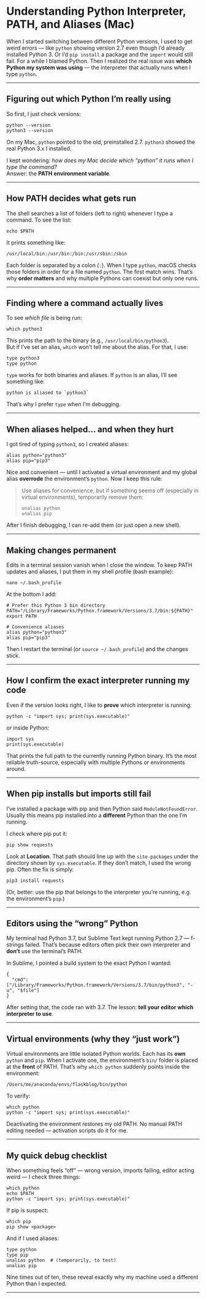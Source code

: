 # Understanding Python Interpreter, PATH, and Aliases (Mac)

When I started switching between different Python versions, I used to get weird errors — like `python` showing version 2.7 even though I’d already installed Python 3. Or I’d `pip install` a package and the `import` would still fail. For a while I blamed Python. Then I realized the real issue was **which Python my system was using** — the interpreter that actually runs when I type `python`.

---

## Figuring out which Python I’m really using

So first, I just check versions:

    python --version
    python3 --version

On my Mac, `python` pointed to the old, preinstalled 2.7. `python3` showed the real Python 3.x I installed.

I kept wondering: *how does my Mac decide which “python” it runs when I type the command?*  
Answer: the **PATH environment variable**.

---

## How PATH decides what gets run

The shell searches a list of folders (left to right) whenever I type a command. To see the list:

    echo $PATH

It prints something like:

    /usr/local/bin:/usr/bin:/bin:/usr/sbin:/sbin

Each folder is separated by a colon (`:`). When I type `python`, macOS checks those folders in order for a file named `python`. The first match wins. That’s why **order matters** and why multiple Pythons can coexist but only one runs.

---

## Finding where a command actually lives

To see *which file* is being run:

    which python3

This prints the path to the binary (e.g., `/usr/local/bin/python3`).  
But if I’ve set an alias, `which` won’t tell me about the alias. For that, I use:

    type python3
    type python

`type` works for both binaries and aliases. If `python` is an alias, I’ll see something like:

    python is aliased to `python3`

That’s why I prefer `type` when I’m debugging.

---

## When aliases helped… and when they hurt

I got tired of typing `python3`, so I created aliases:

    alias python="python3"
    alias pip="pip3"

Nice and convenient — until I activated a virtual environment and my global alias **overrode** the environment’s `python`. Now I keep this rule:

> Use aliases for convenience, but if something seems off (especially in virtual environments), temporarily remove them:
>
>     unalias python
>     unalias pip

After I finish debugging, I can re-add them (or just open a new shell).

---

## Making changes permanent

Edits in a terminal session vanish when I close the window. To keep PATH updates and aliases, I put them in my shell profile (bash example):

    nano ~/.bash_profile

At the bottom I add:

    # Prefer this Python 3 bin directory
    PATH="/Library/Frameworks/Python.framework/Versions/3.7/bin:${PATH}"
    export PATH

    # Convenience aliases
    alias python="python3"
    alias pip="pip3"

Then I restart the terminal (or `source ~/.bash_profile`) and the changes stick.

---

## How I confirm the exact interpreter running my code

Even if the version looks right, I like to **prove** which interpreter is running:

    python -c "import sys; print(sys.executable)"

or inside Python:

    import sys
    print(sys.executable)

That prints the full path to the currently running Python binary. It’s the most reliable truth-source, especially with multiple Pythons or environments around.

---

## When pip installs but imports still fail

I’ve installed a package with pip and then Python said `ModuleNotFoundError`. Usually this means pip installed into a **different** Python than the one I’m running.

I check where pip put it:

    pip show requests

Look at **Location**. That path should line up with the `site-packages` under the directory shown by `sys.executable`. If they don’t match, I used the wrong pip. Often the fix is simply:

    pip3 install requests

(Or, better: use the pip that belongs to the interpreter you’re running, e.g. the environment’s `pip`.)

---

## Editors using the “wrong” Python

My terminal had Python 3.7, but Sublime Text kept running Python 2.7 — f-strings failed. That’s because editors often pick their own interpreter and **don’t** use the terminal’s PATH.

In Sublime, I pointed a build system to the exact Python I wanted:

    {
      "cmd": ["/Library/Frameworks/Python.framework/Versions/3.7/bin/python3", "-u", "$file"]
    }

After setting that, the code ran with 3.7. The lesson: **tell your editor which interpreter to use**.

---

## Virtual environments (why they “just work”)

Virtual environments are little isolated Python worlds. Each has its **own** `python` and `pip`. When I activate one, the environment’s `bin/` folder is placed at the **front** of PATH. That’s why `which python` suddenly points inside the environment:

    /Users/me/anaconda/envs/flaskblog/bin/python

To verify:

    which python
    python -c "import sys; print(sys.executable)"

Deactivating the environment restores my old PATH. No manual PATH editing needed — activation scripts do it for me.

---

## My quick debug checklist

When something feels “off” — wrong version, imports failing, editor acting weird — I check three things:

    which python
    echo $PATH
    python -c "import sys; print(sys.executable)"

If pip is suspect:

    which pip
    pip show <package>

And if I used aliases:

    type python
    type pip
    unalias python  # (temporarily, to test)
    unalias pip

Nine times out of ten, these reveal exactly why my machine used a different Python than I expected.

---